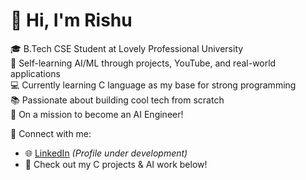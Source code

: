 # 👋 Hi, I'm Rishu  
🎓 B.Tech CSE Student at Lovely Professional University  
🤖 Self-learning AI/ML through projects, YouTube, and real-world applications  
💻 Currently learning C language as my base for strong programming  
📚 Passionate about building cool tech from scratch  
🚀 On a mission to become an AI Engineer!

🔗 Connect with me:
- 🌐 [LinkedIn](https://www.linkedin.com/) *(Profile under development)*
- 📂 Check out my C projects & AI work below!
